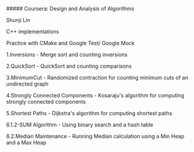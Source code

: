 \##### Coursera: Design and Analysis of Algorithms 

Shunji Lin

C++ implementations

Practice with CMake and Google Test/ Google Mock

1.Inversions - Merge sort and counting inversions

2.QuickSort - QuickSort and counting comparisons

3.MinimumCut - Randomized contraction for counting minimum cuts of an undirected graph

4.Strongly Connected Components - Kosaraju's algorithm for computing strongly connected components

5.Shortest Paths - Dijkstra's algorithm for computing shortest paths

6.1.2-SUM Algorithm - Using binary search and a hash table

6.2.Median Maintenance - Running Median calculation using a Min Heap and a Max Heap